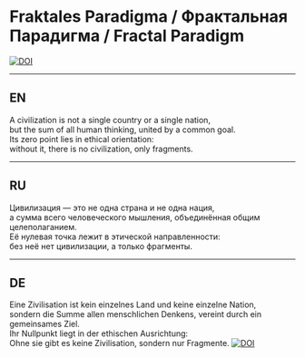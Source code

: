 # Fraktales Paradigma / Фрактальная Парадигма / Fractal Paradigm

[![DOI](https://zenodo.org/badge/DOI/10.5281/zenodo.16900170.svg)](https://doi.org/10.5281/zenodo.16900170)

---

## EN
A civilization is not a single country or a single nation,  
but the sum of all human thinking, united by a common goal.  
Its zero point lies in ethical orientation:  
without it, there is no civilization, only fragments.

---

## RU
Цивилизация — это не одна страна и не одна нация,  
а сумма всего человеческого мышления, объединённая общим целеполаганием.  
Её нулевая точка лежит в этической направленности:  
без неё нет цивилизации, а только фрагменты.

---

## DE
Eine Zivilisation ist kein einzelnes Land und keine einzelne Nation,  
sondern die Summe allen menschlichen Denkens, vereint durch ein gemeinsames Ziel.  
Ihr Nullpunkt liegt in der ethischen Ausrichtung:  
Ohne sie gibt es keine Zivilisation, sondern nur Fragmente.
[![DOI](https://zenodo.org/badge/DOI/10.5281/zenodo.16900170.svg)](https://doi.org/10.5281/zenodo.16900170)
